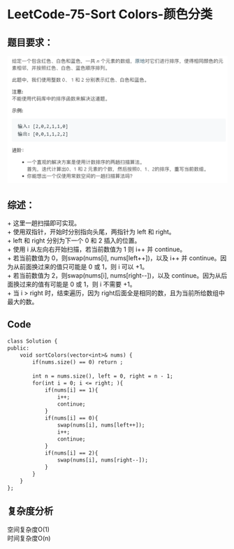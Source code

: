 # LeetCode-75-Sort Colors-颜色分类

## 题目要求：
![avatar](https://github.com/JakeChanFangZiyuan20/MyLeetCode/blob/master/img/75.png)

## 综述：  
\+ 这里一趟扫描即可实现。  
\+ 使用双指针，开始时分别指向头尾，两指针为 left 和 right。  
\+ left 和 right 分别为下一个 0 和 2 插入的位置。  
\+ 使用 i 从左向右开始扫描，若当前数值为 1 则 i++ 并 continue。  
\+ 若当前数值为 0，则swap(nums[i], nums[left++])，以及 i++ 并 continue。因为从前面换过来的值只可能是 0 或 1，则 i 可以 +1。  
\+ 若当前数值为 2，则swap(nums[i], nums[right--])，以及 continue。因为从后面换过来的值有可能是 0 或 1，则 i 不需要 +1。  
\+ 当 i > right 时，结束遍历，因为 right后面全是相同的数，且为当前所给数组中最大的数。

## Code
```
class Solution {
public:
    void sortColors(vector<int>& nums) {
        if(nums.size() == 0) return ;

        int n = nums.size(), left = 0, right = n - 1;
        for(int i = 0; i <= right; ){
            if(nums[i] == 1){
                i++;
                continue;
            }
            if(nums[i] == 0){
                swap(nums[i], nums[left++]);
                i++;
                continue;
            }
            if(nums[i] == 2){
                swap(nums[i], nums[right--]);
            }
        }
    }
};
```


## 复杂度分析
空间复杂度O(1)  
时间复杂度O(n)

